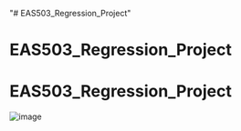 "# EAS503_Regression_Project" 
# EAS503_Regression_Project
# EAS503_Regression_Project

![image](https://github.com/SAHITHYA21/EAS503_Regression_Project/assets/48857403/2a9e6fad-dede-463f-8a7e-8864bc708706)

